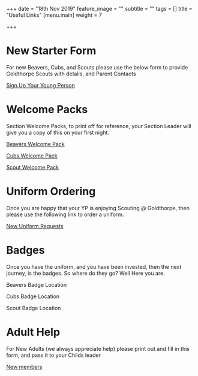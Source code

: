 +++
date = "18th Nov 2019"
feature_image = ""
subtitle = ""
tags = []
title = "Useful Links"
[menu.main]
weight = 7

+++
# New Starter Form

For new Beavers, Cubs, and Scouts please use the below form to provide Goldthorpe Scouts with details, and Parent Contacts

[Sign Up Your Young Person](https://docs.google.com/forms/d/e/1FAIpQLScCcQNmy439oxpkOgqyhspoPFk5pc_OMJQjKpfWBUNJ3hbXKg/viewform?usp=sf_link)

# Welcome Packs

Section Welcome Packs, to print off for reference, your Section Leader will give you a copy of this on your first night.

[Beavers Welcome Pack](https://drive.google.com/open?id=1ovZWSE78vXcjLT5eEIYMbYqy0A_PRd4o)

[Cubs Welcome Pack](https://drive.google.com/file/d/1b6UPJqWjgPr4YyaGTWfEQ8QRvP_U3oVL/view?usp=sharing)

[Scout Welcome Pack](https://drive.google.com/file/d/1T0dkPkeJ47mAdsK-5QKydpNhRkIO9-8d/view?usp=sharing)

# Uniform Ordering

Once you are happy that your YP is enjoying Scouting @ Goldthorpe, then please use the following link to order a uniform.

[New Uniform Requests](https://docs.google.com/forms/d/e/1FAIpQLSeWAdScUl0Zs7wvr_GLu7UQYzss_RPYYKTooZX3ysul2xO67w/viewform?usp=sf_link)

# Badges

Once you have the uniform, and you have been invested, then the next journey, is the badges. So where do they go? Well Here you are.

Beavers Badge Location

Cubs Badge Location

Scout Badge Location

# Adult Help

For New Adults (we always appreciate help) please print out and fill in this form, and pass it to your Childs leader

[New members](https://members.scouts.org.uk/documents/GDPR/Forms/VO%20Adult%20Information%20Form%20Jan2019_Print%20Friendly%20-%20final.pdf)